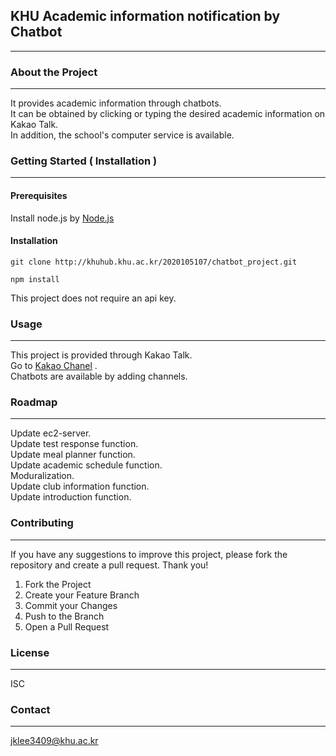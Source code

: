 ## KHU Academic information notification by Chatbot
---

### About the Project
---
It provides academic information through chatbots.<br/>
It can be obtained by clicking or typing the desired academic information on Kakao Talk.<br/>
In addition, the school's computer service is available.

### Getting Started ( Installation )
---
#### Prerequisites

Install node.js by [Node.js](https://nodejs.org/ko/)

#### Installation

```
git clone http://khuhub.khu.ac.kr/2020105107/chatbot_project.git

npm install
```

This project does not require an api key.

### Usage
---
This project is provided through Kakao Talk.<br/>
Go to [Kakao Chanel](http://pf.kakao.com/_TxjCMb) .<br/>
Chatbots are available by adding channels.<br/>

### Roadmap
---
Update ec2-server.<br/>
Update test response function.<br/>
Update meal planner function.<br/>
Update academic schedule function.<br/>
Moduralization.<br/>
Update club information function.<br/>
Update introduction function.<br/>

### Contributing
---
If you have any suggestions to improve this project, please fork the repository and create a pull request. Thank you!

1. Fork the Project
2. Create your Feature Branch
3. Commit your Changes
4. Push to the Branch
5. Open a Pull Request

### License
---
ISC
    
### Contact
---     
jklee3409@khu.ac.kr